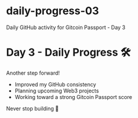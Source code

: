 # daily-progress-03
Daily GitHub activity for Gitcoin Passport - Day 3
# Day 3 - Daily Progress 🛠️

Another step forward!

- Improved my GitHub consistency
- Planning upcoming Web3 projects
- Working toward a strong Gitcoin Passport score

Never stop building 🚀
